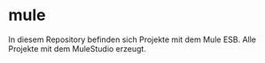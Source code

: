 mule
====

In diesem Repository befinden sich Projekte mit dem Mule ESB. Alle Projekte mit dem MuleStudio erzeugt.
